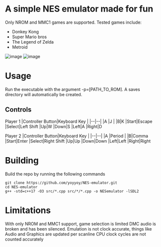 # A simple NES emulator made for fun

Only NROM and MMC1 games are supported. 
Tested games include:
 - Donkey Kong 
 - Super Mario bros
 - The Legend of Zelda
 - Metroid

![image](https://github.com/user-attachments/assets/d3de111e-10fc-4376-b05f-115d6f2132f3)
![image](https://github.com/user-attachments/assets/76ef2188-00a5-4066-9791-753630d58c28)


# Usage

Run the executable with the argument -p=[PATH_TO_ROM]. A saves directory will automatically be created.

## Controls

Player 1
|Controller Button|Keyboard Key  |
|--|--|
|A  |J  |
|B|K
|Start|Escape
|Select|Left Shift
|Up|W
|Down|S
|Left|A
|Right|D

Player 2
|Controller Button|Keyboard Key  |
|--|--|
|A  |Period  |
|B|Comma
|Start|Enter
|Select|Right Shift
|Up|Up
|Down|Down
|Left|Left
|Right|Right


# Building

Build the repo by running the following commands

    git clone https://github.com/yoyyoy/NES-emulator.git
    cd NES-emulator
    g++ -std=c++17 -O3 src/*.cpp src/*/*.cpp -o NESemulator -lSDL2

# Limitations

With only NROM and MMC1 support, game selection is limited
DMC audio is broken and has been silenced.
Emulation is not clock accurate, things like Audio and Graphics are updated per scanline
CPU clock cycles are not counted accurately
